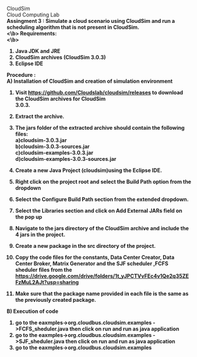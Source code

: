 CloudSim <br>
Cloud Computing Lab<br>
<b>Assingment 3 : Simulate a cloud scenario using CloudSim and run a scheduling algorithm that is not present in CloudSim.<br><\b>
<b>Requirements: <br><\b>
1. Java JDK and JRE <br>
2. CloudSim archives (CloudSim 3.0.3) <br>
3. Eclipse IDE <br>

<b>Procedure :</b><br>
A) Installation of CloudSim and creation of simulation environment<br>
1. Visit https://github.com/Cloudslab/cloudsim/releases to download the CloudSim archives for CloudSim<br>
3.0.3.

2. Extract the archive.<br>
3. The jars folder of the extracted archive should contain the following files:<br>
a)cloudsim-3.0.3.jar<br>
b)cloudsim-3.0.3-sources.jar<br>
c)cloudsim-examples-3.0.3.jar<br>
d)cloudsim-examples-3.0.3-sources.jar<br>
4. Create a new Java Project (cloudsim)using the Eclipse IDE.<br>
5. Right click on the project root and select the Build Path option from the dropdown<br>

6. Select the Configure Build Path section from the extended dropdown.<br>

7. Select the Libraries section and click on Add External JARs field on the pop up<br>

8. Navigate to the jars directory of the CloudSim archive and include the 4 jars in the project.<br>
9. Create a new package in the src directory of the project.<br>
10. Copy the code files for the constants, Data Center Creator, Data Center Broker, Matrix Generator and the SJF scheduler ,FCFS sheduler files from the
https://drive.google.com/drive/folders/1t_yJPCTVvFEc4v1Qe2q35ZEFzMuL2AJt?usp=sharing<br>
11. Make sure that the package name provided in each file is the same as the previously created package.<br>

B) Execution of code<br>
1. go to the eaxmples->org.cloudbus.cloudsim.examples ->FCFS_sheduler.java then click on run and run as java application<br>
2. go to the eaxmples->org.cloudbus.cloudsim.examples ->SJF_sheduler.java then click on run and run as java application<br>
3. go to the eaxmples->org.cloudbus.cloudsim.examples<br>
